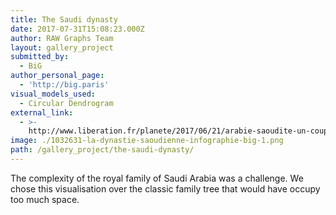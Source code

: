 ```yaml
---
title: The Saudi dynasty
date: 2017-07-31T15:08:23.000Z
author: RAW Graphs Team
layout: gallery_project
submitted_by:
  - BiG
author_personal_page:
  - 'http://big.paris'
visual_models_used:
  - Circular Dendrogram
external_link:
  - >-
    http://www.liberation.fr/planete/2017/06/21/arabie-saoudite-un-coup-de-jeune-a-la-tete-du-royaume_1578614
image: ./1032631-la-dynastie-saoudienne-infographie-big-1.png
path: /gallery_project/the-saudi-dynasty/
---
```

The complexity of the royal family of Saudi Arabia was a challenge. We chose this visualisation over the classic family tree that would have occupy too much space.
